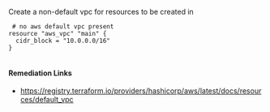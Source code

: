 
Create a non-default vpc for resources to be created in

```hcl
 # no aws default vpc present
resource "aws_vpc" "main" {
  cidr_block = "10.0.0.0/16"
}
 
```

#### Remediation Links
 - https://registry.terraform.io/providers/hashicorp/aws/latest/docs/resources/default_vpc

